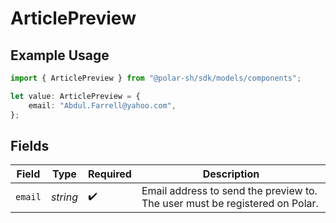 # ArticlePreview

## Example Usage

```typescript
import { ArticlePreview } from "@polar-sh/sdk/models/components";

let value: ArticlePreview = {
    email: "Abdul.Farrell@yahoo.com",
};
```

## Fields

| Field                                                                       | Type                                                                        | Required                                                                    | Description                                                                 |
| --------------------------------------------------------------------------- | --------------------------------------------------------------------------- | --------------------------------------------------------------------------- | --------------------------------------------------------------------------- |
| `email`                                                                     | *string*                                                                    | :heavy_check_mark:                                                          | Email address to send the preview to. The user must be registered on Polar. |